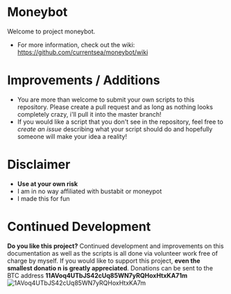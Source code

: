 # Moneybot
Welcome to project moneybot.
* For more information, check out the wiki: https://github.com/currentsea/moneybot/wiki

# Improvements / Additions
* You are more than welcome to submit your own scripts to this repository.  Please create a pull request and as long as nothing looks completely crazy, i'll pull it into the master branch! 
* If you would like a script that you don't see in the repository, feel free to *create an issue* describing what your script should do and hopefully someone will make your idea a reality! 

# Disclaimer
* **Use at your own risk**
* I am in no way affiliated with bustabit or moneypot 
* I made this for fun

# Continued Development
**Do you like this project?**
Continued development and improvements on this documentation as well as the scripts is all done via volunteer work free of charge by myself.  If you would like to support this project, **even the smallest donatio
n is greatly appreciated**.  Donations can be sent to the BTC address **11AVoq4UTbJS42cUq85WN7yRQHoxHtxKA71m** 
![1AVoq4UTbJS42cUq85WN7yRQHoxHtxKA7m](http://i.imgur.com/zWUEHjH.png)
